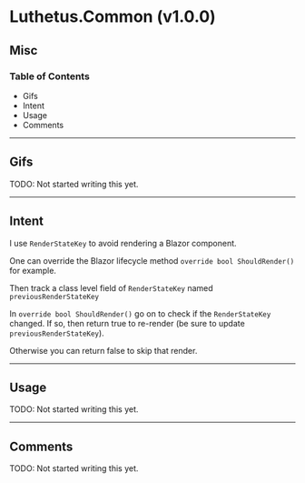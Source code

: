 # Luthetus.Common (v1.0.0)

## Misc

### Table of Contents
- Gifs
- Intent
- Usage
- Comments

---

## Gifs
TODO: Not started writing this yet.

---

## Intent
I use `RenderStateKey` to avoid rendering a Blazor component.

One can override the Blazor lifecycle method `override bool ShouldRender()` for example.

Then track a class level field of `RenderStateKey` named `previousRenderStateKey`

In `override bool ShouldRender()` go on to check if the `RenderStateKey` changed.
If so, then return true to re-render (be sure to update `previousRenderStateKey`).

Otherwise you can return false to skip that render.

---

## Usage
TODO: Not started writing this yet.

---

## Comments
TODO: Not started writing this yet.